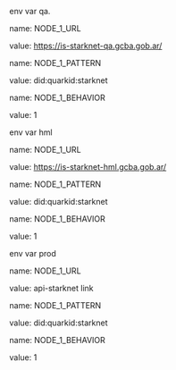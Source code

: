 env var qa.

name: NODE_1_URL

value: https://is-starknet-qa.gcba.gob.ar/

name: NODE_1_PATTERN

value: did:quarkid:starknet

name: NODE_1_BEHAVIOR

value: 1

env var hml

name: NODE_1_URL

value: https://is-starknet-hml.gcba.gob.ar/

name: NODE_1_PATTERN

value: did:quarkid:starknet

name: NODE_1_BEHAVIOR

value: 1

env var prod

name: NODE_1_URL

value: api-starknet link

name: NODE_1_PATTERN

value: did:quarkid:starknet

name: NODE_1_BEHAVIOR

value: 1